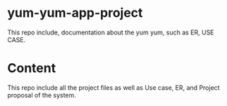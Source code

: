 # yum-yum-app-project
This repo include, documentation about the yum yum, such as ER, USE CASE.


# Content 

This repo include all the project files as well as Use case, ER, and Project proposal of the system.
